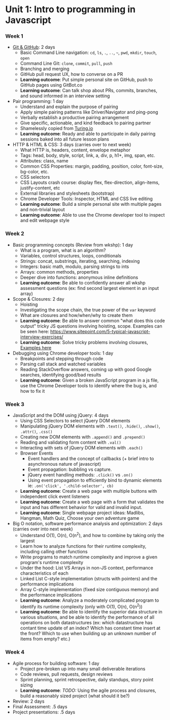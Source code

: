 # Unit 1: Intro to programming in Javascript


### Week 1

- [Git & GitHub](https://github.com/C4Q/ac-curriculum-web/blob/master/unit1-intro-to-programming-in-javascript/git.md): 2 days
  - Basic Command Line navigation: `cd`, `ls`, `.`, `..`, `~`, `pwd`, `mkdir`, `touch`, `open`
  - Command Line Git: `clone`, `commit`, `pull`, `push`
  - Branching and merging
  - GitHub pull request UX, how to converse on a PR
  - **Learning outcome**: Put simple personal site on GitHub, push to GitHub pages using GitBot.co
  - **Learning outcome**: Can talk shop about PRs, commits, branches, and sound informed in an interview setting
- Pair programming: 1 day
  - Understand and explain the purpose of pairing
  - Apply simple pairing patterns like Driver/Navigator and ping-pong
  - Verbally establish a productive pairing arrangement
  - Give specific, actionable, and kind feedback to pairing partner
  - Shamelessly copied from [Turing.io](https://github.com/turingschool/lesson_plans/blob/master/ruby_01-object_oriented_programming_with_ruby/pairing_patterns.markdown)
  - **Learning outcome**: Ready and able to participate in daily pairing sessions baked into all future lesson plans
- HTTP & HTML & CSS: 3 days (carries over to next week)
  - What HTTP is, headers, content, envelope metaphor
  - Tags: head, body, style, script, link, a, div, p, h1+, img, span, etc.
  - Attributes: class, name
  - Common CSS Properties: margin, padding, position, color, font-size, bg-color, etc.
  - CSS selectors
  - CSS Layouts crash course: display flex, flex-direction, align-items, justify-content, etc
  - External libraries and stylesheets (bootstrap)
  - Chrome Developer Tools: Inspector, HTML and CSS live editing
  - **Learning outcome**: Build a simple personal site with multiple pages and non-trivial layout
  - **Learning outcome**: Able to use the Chrome developer tool to inspect and edit webpage style


### Week 2

- Basic programming concepts (Review from wkshp): 1 day
  - What is a program, what is an algorithm?
  - Variables, control structures, loops, conditionals
  - Strings: concat, substrings, iterating, searching, indexing
  - Integers: basic math, modulo, parsing strings to ints
  - Arrays: common methods, properties
  - Deeper dive into functions: anonymous inline definitions
  - **Learning outcome**: Be able to confidently answer all wkshp assessment questions (ex: find second largest element in an input array)
- Scope & Closures: 2 day
  - Hoisting
  - Investigating the scope chain, the true power of the `var` keyword
  - What are closures and how/when/why to create them
  - **Learning outcome**: Be able to answer common "what does this code output" tricky JS questions involving hoisting, scope. Examples can be seen here: https://www.sitepoint.com/5-typical-javascript-interview-exercises/ 
  - **Learning outcome**: Solve tricky problems involving closures, [Examples here](https://github.com/C4Q/ac-curriculum-web/tree/master/unit2-apis-and-advanced-javascript/closure-challenges.md)
- Debugging using Chrome developer tools: 1 day
  - Breakpoints and stepping through code
  - Parsing call stack and watched variables
  - Reading StackOverflow answers, coming up with good Google searches, identifying good/bad results
  - **Learning outcome**: Given a broken JavaScript program in a js file, use the Chrome Developer tools to identify where the bug is, and how to fix it


### Week 3

- JavaScript and the DOM using jQuery: 4 days
  - Using CSS Selectors to select jQuery DOM elements
  - Manipulating jQuery DOM elements with `.text()`, `.hide()`, `.show()`, `.attr()`, `.css()`
  - Creating new DOM elements with `.append()` and `.prepend()`
  - Reading and validating form content with `.val()`
  - Interacting with sets of jQuery DOM elements with `.each()`
  - Browser Events
    - Event handlers and the concept of callbacks (+ brief intro to asynchronous nature of javascript)
    - Event propagation: bubbling vs capture.
    - jQuery event handling methods: `.click()` vs `.on()`
    - Using event propagation to efficiently bind to dynamic elements ie: `.on('click', '.child-selector', cb)`
  - **Learning outcome**: Create a web page with multiple buttons with independent click event listeners
  - **Learning outcome**: Create a web page with a form that validates the input and has different behavior for valid and invalid input.
  - **Learning outcome**: Single webpage project ideas: Madlibs, Hangman, Math Quiz, Choose your own adventure game
- Big O notation, software performance analysis and optimization: 2 days (carries over into next week)
  - Understand O(1), O(n), O(n<sup>2</sup>), and how to combine by taking only the largest
  - Learn how to analyze functions for their runtime complexity, including calling other functions
  - Write programs to match runtime complexity and improve a given program's runtime complexity
  - Under the hood: List VS Arrays in non-JS context, performance characteristics of each
  - Linked List C-style implementation (structs with pointers) and the performance implications
  - Array C-style implementation (fixed size contiguous memory) and the performance implications
  - **Learning outcome**: Analyze a moderately complicated program to identify its runtime complexity (only with O(1), O(n), O(n<sup>2</sup>))
  - **Learning outcome**: Be able to identify the superior data structure in various situations, and be able to identify the performance of all operations on both datastructures (ex: which datastructure has contant time update of an index? Which has constant time insert at the front? Which to use when building up an unknown number of items from empty? etc.)


### Week 4

- Agile process for building software: 1 day
  - Project pre-broken up into many small deliverable iterations
  - Code reviews, pull requests, design reviews
  - Sprint planning, sprint retrospective, daily standups, story point sizing
  - **Learning outcome**: *TODO:* Using the agile process and closures, build a reasonably sized project (what should it be?)
- Review: 2 days
- Final Assessment: .5 days
- Project presentations: .5 days

